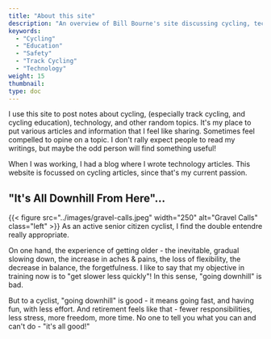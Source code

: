 ```yaml
---
title: "About this site"
description: "An overview of Bill Bourne's site discussing cycling, technology and other topics"
keywords:
  - "Cycling"
  - "Education"
  - "Safety"
  - "Track Cycling"
  - "Technology"
weight: 15
thumbnail: 
type: doc
---
```


I use this site to post notes about cycling, (especially track cycling, and cycling education), technology, and other random topics. It's my place to put various articles and information that I feel like sharing. Sometimes feel compelled to opine on a topic. I don't rally expect people to read my writings, but maybe the odd person will find something useful!

When I was working, I had a blog where I wrote technology articles. This website is focussed on cycling articles, since that's my current passion.

## "It's All Downhill From Here"...

{{< figure src="../images/gravel-calls.jpeg" width="250" alt="Gravel Calls" class="left" >}}
As an active senior citizen cyclist, I find the double entendre really appropriate.

On one hand, the experience of getting older - the inevitable, gradual slowing down, the increase in aches & pains, the loss of flexibility, the decrease in balance, the forgetfulness. I like to say that my objective in training now is to "get slower less quickly"! In this sense, "going downhill" is bad.

But to a cyclist, "going downhill" is good - it means going fast, and having fun, with less effort. And retirement feels like that - fewer responsibilities, less stress, more freedom, more time. No one to tell you what you can and can't do - "it's all good!"
